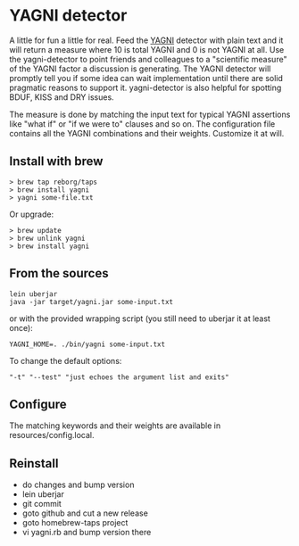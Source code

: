 # YAGNI detector

A little for fun a little for real. Feed the [YAGNI](http://c2.com/cgi/wiki?YouArentGonnaNeedIt) detector with plain text and it will return a measure where 10 is total YAGNI and 0 is not YAGNI at all. Use the yagni-detector to point friends and colleagues to a "scientific measure" of the YAGNI factor a discussion is generating. The YAGNI detector will promptly tell you if some idea can wait implementation until there are solid pragmatic reasons to support it. yagni-detector is also helpful for spotting BDUF, KISS and DRY issues.

The measure is done by matching the input text for typical YAGNI assertions like "what if" or "if we were to" clauses and so on. The configuration file contains all the YAGNI combinations and their weights. Customize it at will.

## Install with brew

    > brew tap reborg/taps
    > brew install yagni
    > yagni some-file.txt

Or upgrade:

    > brew update
    > brew unlink yagni
    > brew install yagni

## From the sources

    lein uberjar
    java -jar target/yagni.jar some-input.txt

or with the provided wrapping script (you still need to uberjar it at least once):

    YAGNI_HOME=. ./bin/yagni some-input.txt

To change the default options:

    "-t" "--test" "just echoes the argument list and exits"

## Configure

The matching keywords and their weights are available in resources/config.local.

## Reinstall

* do changes and bump version
* lein uberjar
* git commit
* goto github and cut a new release
* goto homebrew-taps project
* vi yagni.rb and bump version there
